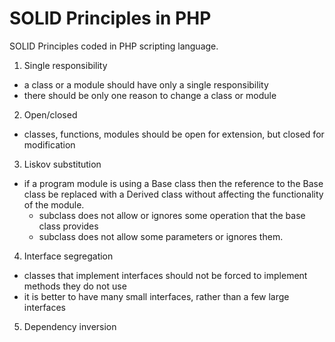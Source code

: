 # SOLID Principles in PHP
SOLID Principles coded in PHP scripting language.

1. Single responsibility
  - a class or a module should have only a single responsibility
  - there should be only one reason to change a class or module
2. Open/closed
  - classes, functions, modules should be open for extension, but closed for modification
3. Liskov substitution
  - if a program module is using a Base class then the reference to the Base class be replaced with a Derived class without affecting the functionality of the module.
    - subclass does not allow or ignores some operation that the base class provides
    - subclass does not allow some parameters or ignores them.
4. Interface segregation
  - classes that implement interfaces should not be forced to implement methods they do not use
  - it is better to have many small interfaces, rather than a few large interfaces
5. Dependency inversion
